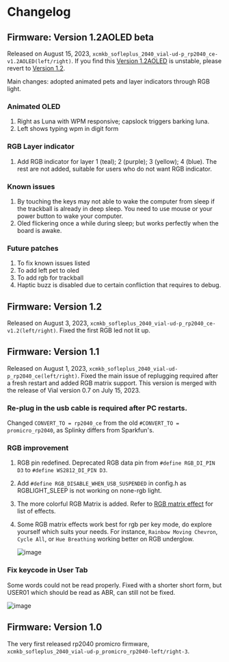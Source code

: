 # Changelog 

## Firmware: Version 1.2AOLED beta
Released on August 15, 2023, `xcmkb_sofleplus_2040_vial-ud-p_rp2040_ce-v1.2AOLED(left/right)`. If you find this [Version 1.2AOLED](https://drive.google.com/drive/u/0/folders/18RLAtqyae9TjMOiLKMwhJUlh-HlSbQ1s) is unstable, please revert to [Version 1.2](https://drive.google.com/drive/u/0/folders/1PH2i1OQQut_ADcWHp_RfRwOdZxHYM62C). 

Main changes: adopted animated pets and layer indicators through RGB light.

### Animated OLED
1. Right as Luna with WPM responsive; capslock triggers barking luna.
2. Left shows typing wpm in digit form

### RGB Layer indicator
1. Add RGB indicator for layer 1 (teal); 2 (purple); 3 (yellow); 4 (blue). The rest are not added, suitable for users who do not want RGB indicator.

### Known issues
1. By touching the keys may not able to wake the computer from sleep if the trackball is already in deep sleep. You need to use mouse or your power button to wake your computer.
2. Oled flickering once a while during sleep; but works perfectly when the board is awake.
   
### Future patches
1. To fix known issues listed
2. To add left pet to oled
3. To add rgb for trackball
4. Haptic buzz is disabled due to certain confliction that requires to debug.

## Firmware: Version 1.2
Released on August 3, 2023, `xcmkb_sofleplus_2040_vial-ud-p_rp2040_ce-v1.2(left/right)`. Fixed the first RGB led not lit up. 

## Firmware: Version 1.1
Released on August 1, 2023, `xcmkb_sofleplus_2040_vial-ud-p_rp2040_ce(left/right)`. Fixed the main issue of replugging required after a fresh restart and added RGB matrix support. This version is merged with the release of Vial version 0.7 on July 15, 2023. 

### Re-plug in the usb cable is required after PC restarts.
Changed `CONVERT_TO = rp2040_ce` from the old `#CONVERT_TO = promicro_rp2040`, as Splinky differs from Sparkfun's.

### RGB improvement
1. RGB pin redefined. Deprecated RGB data pin from `#define RGB_DI_PIN D3` to `#define WS2812_DI_PIN D3`.
2. Add `#define RGB_DISABLE_WHEN_USB_SUSPENDED` in config.h as RGBLIGHT_SLEEP is not working on none-rgb light.
3. The more colorful RGB Matrix is added. Refer to [RGB matrix effect](https://github.com/qmk/qmk_firmware/blob/master/docs/feature_rgb_matrix.md#rgb-matrix-effects-idrgb-matrix-effects) for list of effects.
4. Some RGB matrix effects work best for rgb per key mode, do explore yourself which suits your needs. For instance, `Rainbow Moving Chevron`, `Cycle All`, or `Hue Breathing` working better on RGB underglow.
   
   ![image](https://github.com/superxc3/xcmkb/assets/79617315/2e9f05f7-674a-4c65-b368-debbbf305d9c)

### Fix keycode in User Tab
Some words could not be read properly. Fixed with a shorter short form, but USER01 which should be read as ABR, can still not be fixed.

![image](https://github.com/superxc3/xcmkb/assets/79617315/a41fed82-5fb4-412b-8767-c34320dde884)

## Firmware: Version 1.0
The very first released rp2040 promicro firmware, `xcmkb_sofleplus_2040_vial-ud-p_promicro_rp2040-left/right-3`.
